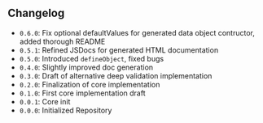 ## Changelog

* `0.6.0`: Fix optional defaultValues for generated data object contructor, added thorough README
* `0.5.1`: Refined JSDocs for generated HTML documentation
* `0.5.0`: Introduced `defineObject`, fixed bugs
* `0.4.0`: Slightly improved doc generation
* `0.3.0`: Draft of alternative deep validation implementation
* `0.2.0`: Finalization of core implementation
* `0.1.0`: First core implementation draft
* `0.0.1`: Core init
* `0.0.0`: Initialized Repository
